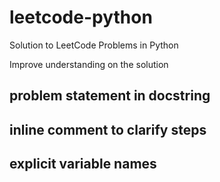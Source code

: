 # leetcode-python
Solution to LeetCode Problems in Python

Improve understanding on the solution
## problem statement in docstring
## inline comment to clarify steps
## explicit variable names
